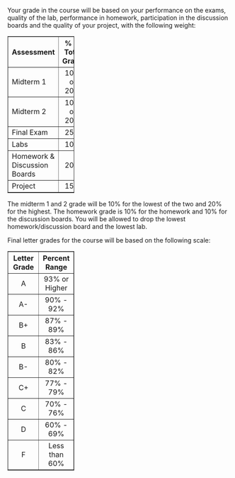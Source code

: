 Your grade in the course will be based on your performance on the exams, quality of the lab, performance in homework, participation in the discussion boards and the quality of your project, with the following weight:

<table align="center" border="1" cellpadding="0" cellspacing="0" style="width: 30%;"><thead><tr><th scope="col" style="width: 204px; text-align: center;">Assessment</th> <th scope="col" style="width: 60px; text-align: center;">% of Total Grade</th> </tr></thead><tbody><tr><td style="width:400px;">Midterm 1</td> <td style="width: 400px; text-align: center;">10% or 20%</td> </tr><tr><td style="width:204px;">Midterm 2</td> <td style="width: 60px; text-align: center;">10% or 20%</td> </tr><tr><td style="width:204px;">Final Exam</td> <td style="width: 60px; text-align: center;">25%</td> </tr><tr><td style="width:204px;">Labs</td> <td style="width: 60px; text-align: center;">10%</td> </tr><tr><td style="width:204px;">Homework & Discussion Boards

 </td> <td style="width: 60px; text-align: center;">20%</td> </tr><tr><td style="width:204px;">Project</td> <td style="width: 60px; text-align: center;">15%</td></tr></tbody></table>The midterm 1 and 2 grade will be 10% for the lowest of the two and 20% for the highest. The homework grade is 10% for the homework and 10% for the discussion boards. You will be allowed to drop the lowest homework/discussion board and the lowest lab.

Final letter grades for the course will be based on the following scale:

<table align="center" border="1" style="width: 30%;"><thead><tr height="20"><th style="text-align: center;">Letter Grade</th> <th style="text-align: center;">Percent Range</th> </tr></thead><tbody><tr height="20"><td style="height: 20px; width: 64px; text-align: center;">A</td> <td style="width: 64px; text-align: center; height: 20px;">93% or Higher</td> </tr><tr height="20"><td style="height: 20px; width: 64px; text-align: center;">A-</td> <td style="width: 64px; text-align: center; height: 20px;">90% - 92%</td> </tr><tr height="20"><td style="height: 20px; width: 64px; text-align: center;">B+</td> <td style="width: 64px; text-align: center; height: 20px;">87% - 89%</td> </tr><tr height="20"><td style="height: 20px; width: 64px; text-align: center;">B</td> <td style="width: 64px; text-align: center; height: 20px;">83% - 86%</td> </tr><tr height="20"><td style="height: 20px; width: 64px; text-align: center;">B-</td> <td style="width: 64px; text-align: center; height: 20px;">80% - 82%</td> </tr><tr height="20"><td style="height: 20px; width: 64px; text-align: center;">C+</td> <td style="width: 64px; text-align: center; height: 20px;">77% - 79%</td> </tr><tr height="20"><td style="height: 20px; width: 64px; text-align: center;">C</td> <td style="width: 64px; text-align: center; height: 20px;">70% - 76%</td> </tr><tr height="20"><td style="height: 20px; width: 64px; text-align: center;">D</td> <td style="width: 64px; text-align: center; height: 20px;">60% - 69%</td> </tr><tr height="20"><td style="height: 20px; width: 64px; text-align: center;">F</td> <td style="width: 64px; text-align: center; height: 20px;">Less than 60%</td></tr></tbody></table>